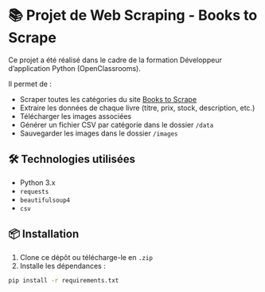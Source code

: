 # 📚 Projet de Web Scraping - Books to Scrape

Ce projet a été réalisé dans le cadre de la formation Développeur d’application Python (OpenClassrooms).

Il permet de :
- Scraper toutes les catégories du site [Books to Scrape](https://books.toscrape.com)
- Extraire les données de chaque livre (titre, prix, stock, description, etc.)
- Télécharger les images associées
- Générer un fichier CSV par catégorie dans le dossier `/data`
- Sauvegarder les images dans le dossier `/images`

## 🛠 Technologies utilisées

- Python 3.x
- `requests`
- `beautifulsoup4`
- `csv`

## 📦 Installation

1. Clone ce dépôt ou télécharge-le en `.zip`
2. Installe les dépendances :

```bash
pip install -r requirements.txt
